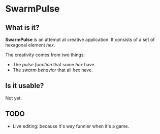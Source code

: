 SwarmPulse
==========

What is it?
-----------
**SwarmPulse** is an attempt at creative application. It consists of a set of
hexagonal element _hex_.

The creativity comes from two things:
- The _pulse function_ that some _hex_ have.
- The _swarm behavior_ that all _hex_ have.

Is it usable?
-------------
Not yet.

TODO
----
- Live editing: because it's way funnier when it's a game.
